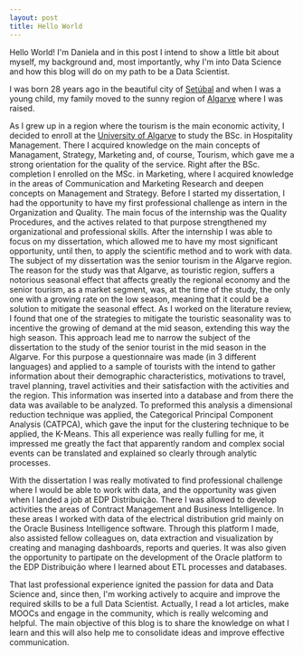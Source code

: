 ```yaml
---
layout: post
title: Hello World
---
```


Hello World! I'm Daniela and in this post I intend to show a little bit about myself, my background and, most importantly, why I'm into Data Science and how this blog will do on my path to be a Data Scientist.

I was born 28 years ago in the beautiful city of [Setúbal](https://visitsetubal.com.pt/en/) and when I was a young child, my family moved to the sunny region of [Algarve](https://www.visitportugal.com/en/destinos/algarve) where I was raised. 

As I grew up in a region where the tourism is the main economic activity, I decided to enroll at the [University of Algarve](https://www.ualg.pt/en) to study the BSc. in Hospitality Management. There I acquired knowledge on the main concepts of Managament, Strategy, Marketing and, of course, Tourism, which gave me a strong orientation for the quality of the service. 
Right after the BSc. completion I enrolled on the MSc. in Marketing, where I acquired knowledge in the areas of Communication and Marketing Research and deepen concepts on Management and Strategy. Before I started my dissertation, I had the opportunity to have my first professional challenge as intern in the Organization and Quality. The main focus of the internship was the Quality Procedures, and the actives related to that purpose strengthened my organizational and professional skills.
After the internship I was able to focus on my dissertation, which allowed me to have my most significant opportunity, until then, to apply the scientific method and to work with data. The subject of my dissertation was the senior tourism in the Algarve region. The reason for the study was that Algarve, as touristic region, suffers a notorious seasonal effect that affects greatly the regional economy and the senior tourism, as a market segment, was, at the time of the study, the only one with a growing rate on the low season, meaning that it could be a solution to mitigate the seasonal effect. As I worked on the literature review, I found that one of the strategies to mitigate the touristic seasonality was to incentive the growing of demand at the mid season, extending this way the high season. This approach lead me to narrow the subject of the dissertation to the study of the senior tourist in the mid season in the Algarve. For this purpose a questionnaire was made (in 3 different languages) and applied to a sample of tourists with the intend to gather information about their demographic characteristics, motivations to travel, travel planning, travel activities and their satisfaction with the activities and the region. This information was inserted into a database and from there the data was available to be analyzed. To preformed this analysis a dimensional reduction technique was applied, the Categorical Principal Component Analysis (CATPCA), which gave the input for the clustering technique to be applied, the K-Means. This all experience was really fulling for me, it impressed me greatly the fact that apparently random and complex social events can be translated and explained so clearly through analytic processes. 

With the dissertation I was really motivated to find professional challenge where I would be able to work with data, and the opportunity was given when I landed a job at EDP Distribuição. There I was allowed to develop activities the areas of Contract Management and Business Intelligence. In these areas I worked with data of the electrical distribution grid mainly on the Oracle Business Intelligence software. Through this platform I made, also assisted fellow colleagues on, data extraction and visualization by creating and managing dashboards, reports and queries. It was also given the opportunity to partipate on the development of the Oracle platform to the EDP Distribuição where I learned about ETL processes and databases. 

That last professional experience ignited the passion for data and Data Science and, since then, I'm working actively to acquire and improve the required skills to be a full Data Scientist. Actually, I read a lot articles, make MOOCs and engage in the community, which is really welcoming and helpful. The main objective of this blog is to share the knowledge on what I learn and this will also help me to consolidate ideas and improve effective communication.






